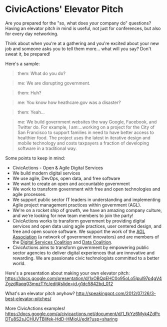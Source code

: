 # CivicActions' Elevator Pitch

Are you prepared for the "so, what does _your_ company do" questions? Having an elevator pitch in mind is useful, not just for conferences, but also for every day networking.

Think about when you're at a gathering and you're excited about your new job and someone asks you to tell them more... what will you say? Don't sweat it, be prepared!

Here's a sample:

> them: What do you do?

> me: We are disrupting government.

> them: Huh?

> me: You know how heathcare.gov was a disaster?

> them: Yeah...

> me: We build government websites the way Google, Facebook, and Twitter do.
> For example, I am:...working on a project for the City of San Francisco to support families in need to have better access to healthier food.
> The project uses the latest in iterative design and mobile technology and costs taxpayers a fraction of developing software in a traditional way.

Some points to keep in mind:

- CivicActions - Open & Agile Digital Services
- We build modern digital services
- We use agile, DevOps, open data, and free software
- We want to create an open and accountable government
- We work to transform government with free and open technologies and agile processes.
- We support public sector IT leaders in understanding and implementing Agile project management practices within government (AGL).
- We're on a rocket ship of growth, we have an amazing company culture, and we're looking for new team members to join the party!
- CivicActions works to transform government by providing digital services and open data using agile practices, user centered design, and free and open source software. We support the work of the [AGL Association](https://www.agilegovleaders.org/) (a network of government innovators) and are members of the [Digital Services Coalition](https://digitalservicescoalition.org/) and [Data Coalition](https://www.datacoalition.org/).
- CivicActions aims to transform government by empowering public sector agencies to deliver digital experiences that are innovative and rewarding. We are passionate civic technologists committed to a better world.

Here's a presentation about making your own elevator pitch: <https://docs.google.com/presentation/d/1xOBQqEHC0o95oLo5lpul97p4gV4ZgzdRaqq03mpzTYc/edit#slide=id.g1dc5842bd_012>

What's an elevator pitch anyhow? <http://speakingppt.com/2012/07/26/3-best-elevator-pitches/>

More CivicActions examples! <https://docs.google.com/a/civicactions.net/document/d/1_fkYz6Myk4ZdPcDTu8S2sJCHUVTBlifek-HdD-HMioU/edit?usp=sharing>
